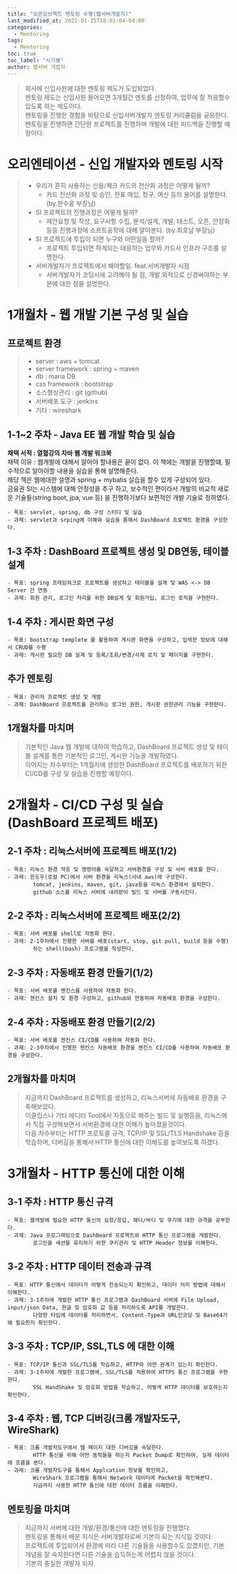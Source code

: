 ```yaml
---
title: "오픈오브젝트 멘토링 수행(웹서버개발자)"
last_modified_at: 2022-01-25T18:01:04-04:00
categories: 
  - Mentoring
tags:
  - Mentoring
toc: true
toc_label: "시기별"
author: 웹서버 개발자
---
```

> 회사에 신입사원에 대한 멘토링 제도가 도입되었다.   
> 멘토링 제도는 신입사원 들어오면 3개월간 멘토를 선정하여, 업무에 잘 적응할수 있도록 하는 제도이다.   
> 멘토링을 진행한 경험을 바탕으로 신입서버개발자 멘토링 커리큘럼을 공유한다.   
> 멘토링을 진행하면 간단한 프로젝트를 진행하며 개발에 대한 피드백을 진행할 예정이다.   

# 오리엔테이션 - 신입 개발자와 멘토링 시작
>- 우리가 흔히 사용하는 신용/체크 카드의 전산화 과정은 어떻게 될까?
>   - 카드 전산화 과정 및 승인, 전표 매입, 청구, 여신 등의 용어를 설명한다. (by.한수웅 부장님)
>- SI 프로젝트의 진행과정은 어떻게 될까? 
>   - 제안요청 및 작성, 요구사항 수립, 분석/설계, 개발, 테스트, 오픈, 안정화등등 진행과정에 소프트공학에 대해 알아본다. (by.최호남 부장님)
>- SI 프로젝트에 투입이 되면 누구와 어떤일을 할까?
>   - 프로젝트 투입되면 하게되는 대응하는 업무와 카드사 인프라 구조를 설명한다.
>- 서버개발자가 프로젝트에서 해야할일. feat.서버개발자 시점
>   - 서버개발자가 코딩시에 고려해야 될 점, 개발 외적으로 신경써야하는 부분에 대한 점을 설명한다.

# 1개월차 - 웹 개발 기본 구성 및 실습
## 프로젝트 환경  
>- server : aws + tomcat  
>- server framework : spring + maven  
>- db : maria DB  
>- css framework : bootstrap  
>- 소스형상관리 : git (github)
>- 서버배포 도구 : jenkins  
>- 기타 : wireshark

## 1-1~2 주차 - Java EE 웹 개발 학습 및 실습

**채택 서적 : 열혈강의 자바 웹 개발 워크북**  
채택 이유 : 웹개발에 대해서 알아야 할내용은 끝이 없다. 이 책에는 개발을 진행할떄, 필수적으로 알아야할 내용을 실습을 통해 설명해준다.  
해당 책은 웹에대한 설명과 spring + mybatis 실습을 할수 있게 구성되어 있다.  
금융권 SI는 시스템에 대해 안정성을 추구 하고, 보수적인 편이라서 개발의 비교적 새로운 기술들(string boot, jpa, vue 등) 을 진행하기보다 보편적인 개발 기술로 정하였다.

    - 목표: servlet, spring, db 구성 스터디 및 실습
    - 과제: servlet과 srping에 이해와 실습을 통해서 DashBoard 프로젝트 환경을 구성한다.

## 1-3 주차 : DashBoard 프로젝트 생성 및 DB연동, 테이블 설계

    - 목표: spring 프레임워크로 프로젝트를 생성하고 테이블을 설계 및 WAS <-> DB Server 간 연동
    - 과제: 회원 관리, 로그인 처리를 위한 DB설계 및 회원가입, 로그인 로직을 구현한다.

## 1-4 주차 : 게시판 화면 구성 

    - 목표: bootstrap templete 를 활용하여 게시판 화면을 구성하고, 입력한 정보에 대해서 CRUD를 수행
    - 과제: 게시판 필요한 DB 설계 및 등록/조회/변경/삭제 로직 및 페이지를 구현한다.  

## 추가 멘토링
    
    - 목표: 관리자 프로젝트 생성 및 개발
    - 과제: DashBoard 프로젝트를 관리하는 로그인 권한, 게시판 권한관리 기능을 구현한다.

## 1개월차를 마치며
> 기본적인 Java 웹 개발에 대하여 학습하고, DashBoard 프로젝트 생성 및 테이블 설계를 통한 기본적인 로그인, 게시판 기능을 개발하였다.   
> 이어지는 차수부터는 1개월차에 생성한 DashBoard 프로젝트를 배포하기 위한 CI/CD를 구성 및 실습을 진행할 예정이다.


# 2개월차 - CI/CD 구성 및 실습 (DashBoard 프로젝트 배포)

## 2-1 주차 : 리눅스서버에 프로젝트 배포(1/2) 

    - 목표: 리눅스 환경 적응 및 명령어를 숙달하고 서버환경을 구성 및 서버 배포를 한다.
    - 과제: 윈도우(로컬 PC)에서 서버 환경을 리눅스(사내 aws)에 구성한다.   
            tomcat, jenkins, maven, git, java등을 리눅스 환경에서 설치한다.   
            github 소스를 리눅스 서버에 내려받아 빌드 및 서버를 구동시킨다.   

## 2-2 주차 : 리눅스서버에 프로젝트 배포(2/2) 

    - 목표: 서버 배포를 shell로 자동화 한다.
    - 과제: 2-1주차에서 진행한 서버를 배포(start, stop, git pull, build 등을 수행)
            하는 shell(bash) 프로그램을 작성한다.

## 2-3 주차 : 자동배포 환경 만들기(1/2)

    - 목표: 서버 배포를 젠킨스를 사용하여 자동화 한다.
    - 과제: 젠킨스 설치 및 환경 구성하고, github와 연동하여 자동배포 환경을 구성한다.

## 2-4 주차 : 자동배포 환경 만들기(2/2)

    - 목표: 서버 배포를 젠킨스 CI/CD를 사용하여 자동화 한다.
    - 과제: 2-3주차에서 진행한 젠킨스 자동배포 환경을 젠킨스 CI/CD를 사용하여 자동배포 환경을 구성한다.

## 2개월차를 마치며
> 지금까지 DashBoard 프로젝트를 생성하고, 리눅스서버에 자동배포 환경을 구축해보았다.   
> 이클립스나 기타 에디터 Tool에서 자동으로 해주는 빌드 및 실행등을, 리눅스에서 직접 구성해보면서 서버환경에 대한 이해가 높아졌을것이다.   
> 다음 차수부터는 HTTP 프로토콜 규격, TCP/IP 및 SSL/TLS Handshake 등을 학습하며, 디버깅을 통해서 HTTP 통신에 대한 이해도를 높여보도록 하겠다.

# 3개월차 - HTTP 통신에 대한 이해

## 3-1 주차 : HTTP 통신 규격

    - 목표: 웹개발에 필요한 HTTP 통신의 요청/응답, 해더/바디 및 쿠기에 대한 규격을 공부한다.
    - 과제: Java 프로그래밍으로 DashBoard 프로젝트와 HTTP 통신 프로그램을 개발한다.   
            로그인을 세션을 유지하기 위한 쿠키관리 및 HTTP Header 정보를 이해한다.

## 3-2 주차 : HTTP 데이터 전송과 규격

    - 목표: HTTP 통신에서 데이터가 어떻게 전송되는지 확인하고, 데이터 처리 방법에 대해서 이해한다.
    - 과제: 3-1주차에 개발한 HTTP 통신 프로그램과 DashBoard 서버에 File Upload, input/json Data, 한글 및 암호화 값 등을 처리하도록 API를 개발한다.   
            다양한 타입에 데이터를 처리하면서, Content-Type과 URL인코딩 및 Base64가 왜 필요한지 확인한다.


## 3-3 주차 : TCP/IP, SSL,TLS 에 대한 이해

    - 목표: TCP/IP 통신과 SSL/TLS를 학습하고, HTTP와 어떤 관계가 있는지 확인한다.
    - 과제: 3-1주차에 개발한 프로그램에, SSL/TLS를 적용하여 HTTPS 통신 프로그램을 구현한다.   
            SSL HandShake 및 암호화 방법을 학습하고, 어떻게 HTTP 데이터를 보호하는지 확인한다.

## 3-4 주차 : 웹, TCP 디버깅(크롬 개발자도구, WireShark)

    - 목표: 크롬 개발자도구에서 웹 페이지 대한 디버깅을 숙달한다.   
            HTTP 통신을 위해 어떤 동작들을 하는지 Packet Dump로 확인하여, 실제 데이터에 흐름을 본다.
    - 과제: 크롬 개발자도구를 통해서 Applcation 정보를 확인하고, 
            WireShark 프로그램을 통해서 Network 데이터에 Packet을 확인해본다.   
            지금까지 사용한 HTTP 통신에 대한 데이터 흐름을 이해한다.

## 멘토링을 마치며
> 지금까지 서버에 대한 개발/환경/통신에 대한 멘토링을 진행했다.    
> 멘토링을 통해서 배운 지식은 서버개발자로써 기본이 되는 지식일 것이다.   
> 프로젝트에 투입되어서 환경에 따라 다른 기술들을 사용할수도 있겠지만, 기본 개념을 잘 숙지한다면 다른 기술을 습득하는게 어렵지 않을 것이다.   
> 기본의 충실한 개발자 되자.
